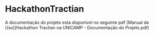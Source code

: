 # HackathonTractian

A documentação do projeto esta disponível no seguinte pdf [Manual de Uso](Hackathon Tractian na UNICAMP - Documentação do Projeto.pdf)
